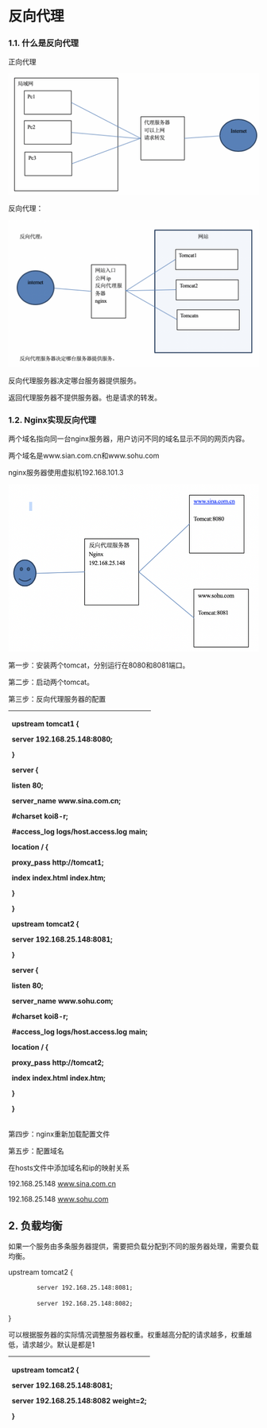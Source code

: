 # 反向代理

### 1.1. 什么是反向代理

正向代理

![](../../.gitbook/assets/image%20%28125%29.png)

反向代理：

![](../../.gitbook/assets/image%20%2854%29.png)

反向代理服务器决定哪台服务器提供服务。

返回代理服务器不提供服务器。也是请求的转发。

### 1.2. Nginx实现反向代理

两个域名指向同一台nginx服务器，用户访问不同的域名显示不同的网页内容。

两个域名是www.sian.com.cn和www.sohu.com

nginx服务器使用虚拟机192.168.101.3

![](../../.gitbook/assets/image%20%2814%29.png)

第一步：安装两个tomcat，分别运行在8080和8081端口。

第二步：启动两个tomcat。

第三步：反向代理服务器的配置

<table>
  <thead>
    <tr>
      <th style="text-align:left">
        <p>upstream tomcat1 {</p>
        <p>server 192.168.25.148:8080;</p>
        <p>}</p>
        <p>server {</p>
        <p>listen 80;</p>
        <p>server_name www.sina.com.cn;</p>
        <p>#charset koi8-r;</p>
        <p>#access_log logs/host.access.log main;</p>
        <p>location / {</p>
        <p>proxy_pass http://tomcat1;</p>
        <p>index index.html index.htm;</p>
        <p>}</p>
        <p>}</p>
        <p>upstream tomcat2 {</p>
        <p>server 192.168.25.148:8081;</p>
        <p>}</p>
        <p>server {</p>
        <p>listen 80;</p>
        <p>server_name www.sohu.com;</p>
        <p>#charset koi8-r;</p>
        <p>#access_log logs/host.access.log main;</p>
        <p>location / {</p>
        <p>proxy_pass http://tomcat2;</p>
        <p>index index.html index.htm;</p>
        <p>}</p>
        <p>}</p>
      </th>
    </tr>
  </thead>
  <tbody></tbody>
</table>第四步：nginx重新加载配置文件

第五步：配置域名

在hosts文件中添加域名和ip的映射关系

192.168.25.148 www.sina.com.cn

192.168.25.148 www.sohu.com

## 2.  负载均衡

如果一个服务由多条服务器提供，需要把负载分配到不同的服务器处理，需要负载均衡。

 upstream tomcat2 {

            server 192.168.25.148:8081;

            server 192.168.25.148:8082;

  }

可以根据服务器的实际情况调整服务器权重。权重越高分配的请求越多，权重越低，请求越少。默认是都是1

<table>
  <thead>
    <tr>
      <th style="text-align:left">
        <p>upstream tomcat2 {</p>
        <p>server 192.168.25.148:8081;</p>
        <p>server 192.168.25.148:8082 weight=2;</p>
        <p>}</p>
      </th>
    </tr>
  </thead>
  <tbody></tbody>
</table>